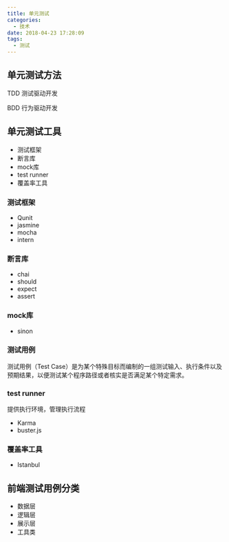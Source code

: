 ```yaml
---
title: 单元测试
categories:
  - 技术
date: 2018-04-23 17:28:09
tags:
  - 测试
---
```


## 单元测试方法
TDD
测试驱动开发

BDD
行为驱动开发

## 单元测试工具
- 测试框架
- 断言库
- mock库
- test runner
- 覆盖率工具

### 测试框架

- Qunit
- jasmine
- mocha
- intern

### 断言库

- chai
- should
- expect
- assert

### mock库

- sinon

### 测试用例

测试用例（Test Case）是为某个特殊目标而编制的一组测试输入、执行条件以及预期结果，以便测试某个程序路径或者核实是否满足某个特定需求。


### test runner

提供执行环境，管理执行流程
- Karma
- buster.js

### 覆盖率工具
- Istanbul

## 前端测试用例分类

- 数据层
- 逻辑层
- 展示层
- 工具类 

